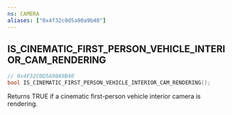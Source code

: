```yaml
---
ns: CAMERA
aliases: ["0x4f32c0d5a90a9b40"]
---
```

## IS_CINEMATIC_FIRST_PERSON_VEHICLE_INTERIOR_CAM_RENDERING

```c
// 0x4F32C0D5A90A9B40
bool IS_CINEMATIC_FIRST_PERSON_VEHICLE_INTERIOR_CAM_RENDERING();
```

Returns TRUE if a cinematic first-person vehicle interior camera is rendering.

